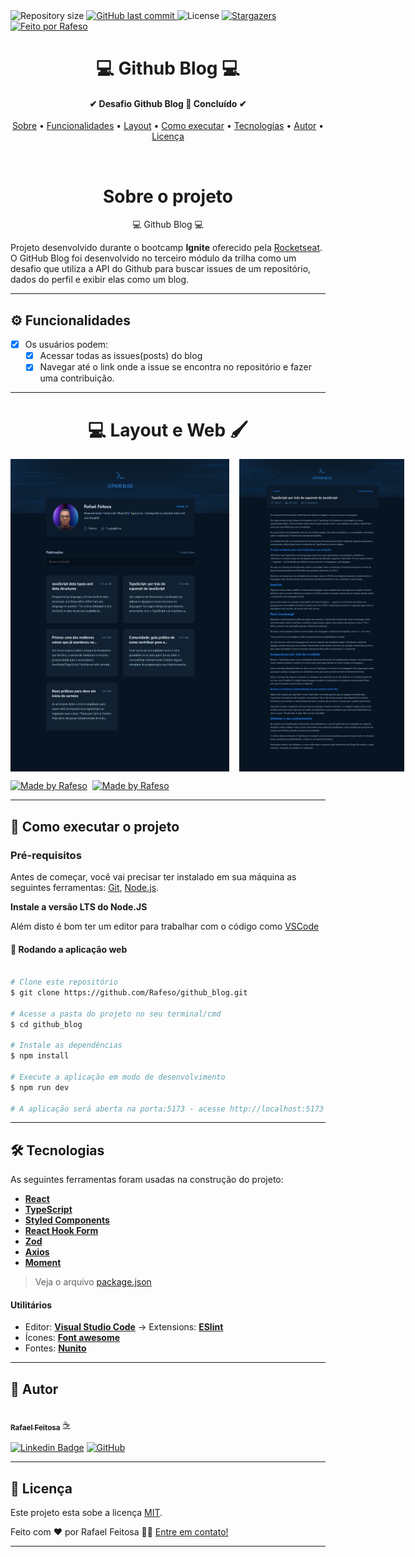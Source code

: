 <img alt="Repository size" src="https://img.shields.io/github/repo-size/Rafeso/github_blog">
  
  <a href="https://github.com/Rafeso/github_blog/commits/main">
    <img alt="GitHub last commit" src="https://img.shields.io/github/last-commit/Rafeso/github_blog">
  </a>
    
   <img alt="License" src="https://img.shields.io/badge/license-MIT-brightgreen">
   <a href="https://github.com/Rafeso/github_blog/stargazers">
    <img alt="Stargazers" src="https://img.shields.io/github/stars/Rafeso/coffee_delivery?style=social">
  </a>

  <a href="https://www.linkedin.com/in/rafael-feitosa-618472241/">
    <img alt="Feito por Rafeso" src="https://img.shields.io/badge/Feito%20por-Rafeso-%237519C1">
 </a>

<h1 align="center">
    💻 Github Blog 💻
</h1>

<h4 align="center"> 
	✔  Desafio Github Blog 🚀 Concluído  ✔
</h4>

<p align="center">
 <a href="#-sobre-o-projeto">Sobre</a> •
 <a href="#-funcionalidades">Funcionalidades</a> •
 <a href="#-layout">Layout</a> • 
 <a href="#-como-executar-o-projeto">Como executar</a> • 
 <a href="#-tecnologias">Tecnologias</a> • 
 <a href="#-autor">Autor</a> • 
 <a href="#user-content--licença">Licença</a>
</p>

<br>

<h1 align='center'>Sobre o projeto</h1>

<p align='center'>💻 Github Blog 💻</p>

Projeto desenvolvido durante o bootcamp **Ignite** oferecido pela [Rocketseat](https://lp.rocketseat.com.br/ignite).
O GitHub Blog foi desenvolvido no terceiro módulo da trilha como um desafio que utiliza a API do Github para buscar issues de um repositório, dados do perfil e exibir elas como um blog.

---

## ⚙️ Funcionalidades

- [x] Os usuários podem:
  - [x] Acessar todas as issues(posts) do blog
  - [x] Navegar até o link onde a issue se encontra no repositório e fazer uma contribuição.

---

<h1 align='center'> 💻 Layout e Web 🖌</h1>

<p align="center" style='display:flex; gap:1rem; width="100%"'>
  <img alt="GitHub Blog Preview" title="#github_blog" src="./.github/preview_home.png" width="350" height="500">
  <img alt="GitHub Blog Preview" title="#coffee_delivery" src="./.github/preview_post.png" width="350" height="500">
</p>

<div style="display: flex; gap: 0.5rem;">
  <a href="https://www.figma.com/file/sQJRbjRQ5UIqN0R5wEGsHb/GitHub-Blog-(Community)?node-id=0%3A1&t=SndPQTfpp36x3tj2-1">
    <img alt="Made by Rafeso" src="https://img.shields.io/badge/Acessar%20Layout%20-Figma-%2304D361">
  </a>
  <a href="https://github-blog-rafeso.vercel.app/">
    <img alt="Made by Rafeso" src="https://img.shields.io/badge/Acessar%20%20-Web-%2304D361">
  </a>
</div>

---

## 🚀 Como executar o projeto

### Pré-requisitos

Antes de começar, você vai precisar ter instalado em sua máquina as seguintes ferramentas:
[Git](https://git-scm.com), [Node.js](https://nodejs.org/en/).

**Instale a versão LTS do Node.JS**

Além disto é bom ter um editor para trabalhar com o código como [VSCode](https://code.visualstudio.com/)

#### 🧭 Rodando a aplicação web

```bash

# Clone este repositório
$ git clone https://github.com/Rafeso/github_blog.git

# Acesse a pasta do projeto no seu terminal/cmd
$ cd github_blog

# Instale as dependências
$ npm install

# Execute a aplicação em modo de desenvolvimento
$ npm run dev

# A aplicação será aberta na porta:5173 - acesse http://localhost:5173

```


---

## 🛠 Tecnologias

As seguintes ferramentas foram usadas na construção do projeto:

- **[React](https://pt-br.reactjs.org/)**
- **[TypeScript](https://www.typescriptlang.org/)**
- **[Styled Components](https://styled-components.com/)**
- **[React Hook Form](https://react-hook-form.com/)**
- **[Zod](https://github.com/colinhacks/zod)**
- **[Axios](https://axios-http.com/)**
- **[Moment](https://momentjs.com/)**

> Veja o arquivo [package.json](https://github.com/Rafeso/coffee_delivery/blob/main/package.json)

#### [](https://github.com/Rafeso/coffee_delivery#utilit%C3%A1rios)**Utilitários**

- Editor: **[Visual Studio Code](https://code.visualstudio.com/)** → Extensions: **[ESlint](https://eslint.org/)**
- Ícones: **[Font awesome](https://fontawesome.com/)**
- Fontes: **[Nunito](https://fonts.google.com/specimen/Nunito?query=nunito)**

---

## 🦸 Autor

<a href="https://github.com/Rafeso">
 <img src="https://camo.githubusercontent.com/e01364e2c1c63050f5f68950a1296bcf128f87637fc9994d32d899fd65fbb73e/68747470733a2f2f6d656469612e646973636f72646170702e6e65742f6174746163686d656e74732f313030313537363837393531393730333037332f313030313537373836343432363136383532312f676966676974312e706e673f77696474683d363736266865696768743d363736" width="150px;" alt=""/>
 <br />
 <sub><b>Rafael Feitosa</b></sub></a> <a href="#">☕</a>
 <br />
 
 [![Linkedin Badge](https://img.shields.io/badge/-Rafael-blue?style=flat-square&logo=Linkedin&logoColor=white&link=https://www.linkedin.com/in/rafael-feitosa-618472241/)](https://www.linkedin.com/in/rafael-feitosa-618472241/) 
[![GitHub](https://img.shields.io/badge/github-%23121011.svg?style=flat-squarew&logo=github&logoColor=white%link=https://github.com/Rafeso)](https://github.com/Rafeso)

---

## 📝 Licença

Este projeto esta sobe a licença [MIT](./LICENSE).

Feito com ❤️ por Rafael Feitosa 👋🏽 [Entre em contato!](https://www.linkedin.com/in/rafael-feitosa-618472241/)

---
